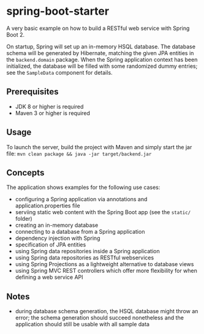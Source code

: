 # spring-boot-starter
A very basic example on how to build a RESTful web service with Spring Boot 2.

On startup, Spring will set up an in-memory HSQL database. The database schema will be generated by Hibernate, matching
the given JPA entities in the `backend.domain` package. When the Spring application context has been initialized, the
database will be filled with some randomized dummy entries; see the `SampleData` component for details.

## Prerequisites
* JDK 8 or higher is required
* Maven 3 or higher is required

## Usage
To launch the server, build the project with Maven and simply start the jar file:
`mvn clean package && java -jar target/backend.jar`

## Concepts
The application shows examples for the following use cases:

* configuring a Spring application via annotations and application.properties file
* serviing static web content with the Spring Boot app (see the `static/` folder)
* creating an in-memory database
* connecting to a database from a Spring application
* dependency injection with Spring
* specification of JPA entities
* using Spring data repositories inside a Spring application
* using Spring data repositories as RESTful webservices
* using Spring Projections as a lightweight alternative to database views
* using Spring MVC REST controllers which offer more flexibility for when defining a web service API

## Notes
* during database schema generation, the HSQL database might throw an error; the schema generation should succeed
  nonetheless and the application should still be usable with all sample data
